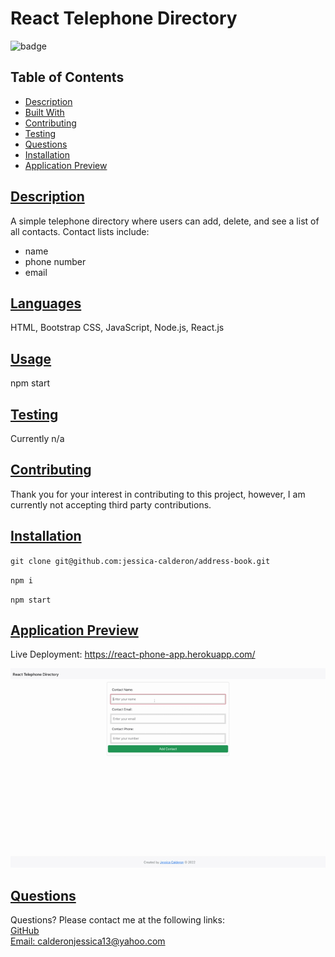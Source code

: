 
# React Telephone Directory
![badge](https://img.shields.io/badge/Made%20with%20%E2%99%A5%20by%20-Jessica%20E.%20Calderon-blueviolet)
## Table of Contents
* [Description](#description)
* [Built With](#languages)
* [Contributing](#contributing)
* [Testing](#tests)
* [Questions](#questions)
* [Installation](#installation)
* [Application Preview](#application-preview)

## [Description](#table-of-contents)
A simple telephone directory where users can add, delete, and see a list of all contacts.
Contact lists include: 
* name 
* phone number
* email

## [Languages](#table-of-contents)
HTML, Bootstrap CSS, JavaScript, Node.js, React.js

## [Usage](#table-of-contents)
npm start

## [Testing](#table-of-contents)
Currently n/a

## [Contributing](#table-of-contents)

Thank you for your interest in contributing to this project, however, I am currently not accepting third party contributions.
      

## [Installation](#table-of-contents)
`git clone git@github.com:jessica-calderon/address-book.git`

`npm i`

`npm start`

## [Application Preview](#table-of-contents)
Live Deployment: https://react-phone-app.herokuapp.com/

<a href='https://react-phone-app.herokuapp.com/' target="_blank" alt='live preview link'><img src='./public/telephone-directory.gif'></a>
## [Questions](#table-of-contents)
Questions? Please contact me at the following links: <br>
[GitHub](https://github.com/jessica-calderon) <br>
[Email: calderonjessica13@yahoo.com](mailto:calderonjessica13@yahoo.com)
